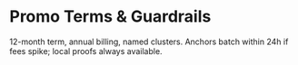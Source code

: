 # Promo Terms & Guardrails

12-month term, annual billing, named clusters. Anchors batch within 24h if fees spike; local proofs always available.

